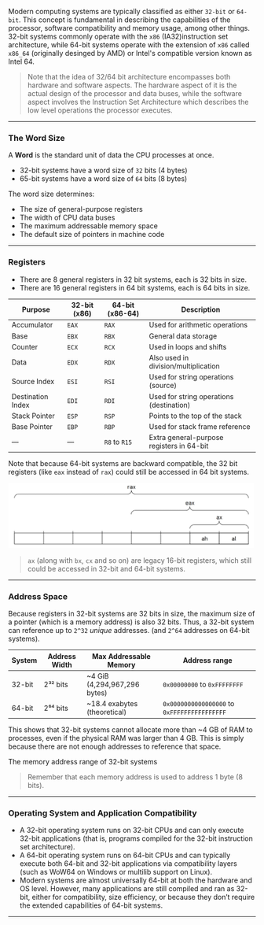 Modern computing systems are typically classified as either `32-bit` or `64-bit`. This concept is fundamental in describing the capabilities of the processor, software compatibility and memory usage, among other things.  
32-bit systems commonly operate with the `x86` (IA32)instruction set architecture, while 64-bit systems operate with the extension of `x86` called `x86_64` (originally desinged by AMD) or Intel's compatible version known as Intel 64.    

> Note that the idea of 32/64 bit architecture encompasses both hardware and software aspects. The hardware aspect of it is the actual design of the processor and data buses, while the software aspect involves the Instruction Set Architecture which describes the low level operations the processor executes. 

____________

### The Word Size
A **Word** is the standard unit of data the CPU processes at once. 
- 32-bit systems have a word size of `32` bits (4 bytes)
- 65-bit systems have a word size of `64` bits (8 bytes)

The word size determines:
- The size of general-purpose registers
- The width of CPU data buses
- The maximum addressable memory space
- The default size of pointers in machine code

________

### Registers
- There are 8 general registers in 32 bit systems, each is 32 bits in size.
- There are 16 general registers in 64 bit systems, each is 64 bits in size. 


| Purpose           | 32-bit (x86) | 64-bit (x86-64) | Description                               |
| ----------------- | ------------ | --------------- | ----------------------------------------- |
| Accumulator       | `EAX`        | `RAX`           | Used for arithmetic operations            |
| Base              | `EBX`        | `RBX`           | General data storage                      |
| Counter           | `ECX`        | `RCX`           | Used in loops and shifts                  |
| Data              | `EDX`        | `RDX`           | Also used in division/multiplication      |
| Source Index      | `ESI`        | `RSI`           | Used for string operations (source)       |
| Destination Index | `EDI`        | `RDI`           | Used for string operations (destination)  |
| Stack Pointer     | `ESP`        | `RSP`           | Points to the top of the stack            |
| Base Pointer      | `EBP`        | `RBP`           | Used for stack frame reference            |
| —                 | —            | `R8` to `R15`   | Extra general-purpose registers in 64-bit |


Note that because 64-bit systems are backward compatible, the 32 bit registers (like `eax` instead of `rax`) could still be accessed in 64 bit systems.

<img src="images/1.a.png" width="500">   

> `ax` (along with `bx`, `cx` and so on) are legacy 16-bit registers, which still could be accessed in 32-bit and 64-bit systems.

______

### Address Space

Because registers in 32-bit systems are 32 bits in size, the maximum size of a pointer (which is a memory address) is also 32 bits. Thus, a 32-bit system can reference up to `2^32` *unique* addresses. (and `2^64` addresses on 64-bit systems).

| System | Address Width | Max Addressable Memory        | Address range                                |
| ------ | ------------- | ----------------------------- | ---------------------------------------------|
| 32-bit | 2³² bits      | \~4 GiB (4,294,967,296 bytes) | `0x00000000` to `0xFFFFFFFF`                 |
| 64-bit | 2⁶⁴ bits      | \~18.4 exabytes (theoretical) | `0x0000000000000000` to `0xFFFFFFFFFFFFFFFF` |

This shows that 32-bit systems cannot allocate more than ~4 GB of RAM to processes, even if the physical RAM was larger than 4 GB. This is simply because there are not enough addresses to reference that space.  

The memory address range of 32-bit systems 

> Remember that each memory address is used to address 1 byte (8 bits).

_________

### Operating System and Application Compatibility
- A 32-bit operating system runs on 32-bit CPUs and can only execute 32-bit applications (that is, programs compiled for the 32-bit instruction set architecture).
- A 64-bit operating system runs on 64-bit CPUs and can typically execute both 64-bit and 32-bit applications via compatibility layers (such as WoW64 on Windows or multilib support on Linux).
- Modern systems are almost universally 64-bit at both the hardware and OS level. However, many applications are still compiled and ran as 32-bit, either for compatibility, size efficiency, or because they don’t require the extended capabilities of 64-bit systems.
________
